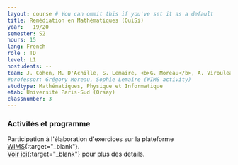```yaml
---
layout: course # You can ommit this if you've set it as a default
title: Remédiation en Mathématiques (OuiSi)
year: 	19/20
semester: S2
hours: 15
lang: French
role : TD
level: L1
nostudents: --
team: J. Cohen, M. D'Achille, S. Lemaire, <b>G. Moreau</b>, A. Virouleau
#professor: Grégory Moreau, Sophie Lemaire (WIMS activity)
studtype: Mathématiques, Physique et Informatique
etab: Université Paris-Sud (Orsay)
classnumber: 3
---
```


### Activités et programme

Participation à l'élaboration d'exercices sur la plateforme [WIMS](https://fr.wikipedia.org/wiki/WIMS){:target="_blank"}.<br/>
[Voir ici](http://joelcohen.github.io/ens/mpi/remediation/){:target="_blank"} pour plus des details.
